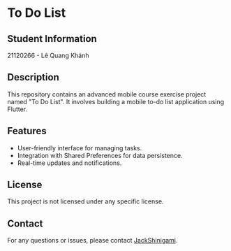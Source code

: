 # To Do List
## Student Information
21120266 - Lê Quang Khánh
## Description
This repository contains an advanced mobile course exercise project named "To Do List". It involves building a mobile to-do list application using Flutter.

## Features
- User-friendly interface for managing tasks.
- Integration with Shared Preferences for data persistence.
- Real-time updates and notifications.

## License
This project is not licensed under any specific license.

## Contact
For any questions or issues, please contact [JackShinigami](https://github.com/JackShinigami).

